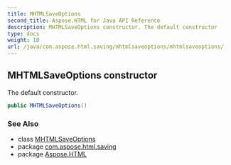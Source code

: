 ```yaml
---
title: MHTMLSaveOptions
second_title: Aspose.HTML for Java API Reference
description: MHTMLSaveOptions constructor. The default constructor
type: docs
weight: 10
url: /java/com.aspose.html.saving/mhtmlsaveoptions/mhtmlsaveoptions/
---
```

## MHTMLSaveOptions constructor

The default constructor.

```java
public MHTMLSaveOptions()
```

### See Also

* class [MHTMLSaveOptions](../)
* package [com.aspose.html.saving](../../mhtmlsaveoptions/)
* package [Aspose.HTML](../../../)
